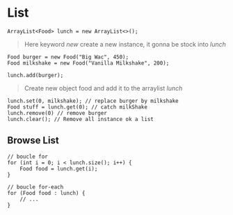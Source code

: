 # List
```
ArrayList<Food> lunch = new ArrayList<>();
```
 > Here keyword *new* create a new instance, it gonna be stock into *lunch*

 ```
Food burger = new Food("Big Wac", 450);
Food milkshake = new Food("Vanilla Milkshake", 200);

lunch.add(burger);
 ```
 > Create new object food and add it to the arraylist *lunch*

```
lunch.set(0, milkshake); // replace burger by milkshake
Food stuff = lunch.get(0); // catch milkShake
lunch.remove(0) // remove burger
lunch.clear(); // Remove all instance ok a list

```


## Browse List
```
// boucle for
for (int i = 0; i < lunch.size(); i++) {
    Food food = lunch.get(i);
}

// boucle for-each
for (Food food : lunch) {
    // ...
}
```